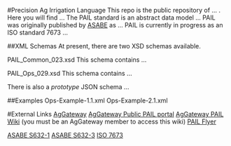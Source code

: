#Precision Ag Irrigation Language
This repo is the public repository of ... . Here you will find ...
The PAIL standard is an abstract data model ...
PAIL was originally published by [ASABE]() as ...
PAIL is currently in progress as an ISO standard 7673 ...


##XML Schemas
At present, there are two XSD schemas available.

PAIL_Common_023.xsd
This schema contains ...

PAIL_Ops_029.xsd
This schema contains ...

There is also a *prototype* JSON schema ...

##Examples
Ops-Example-1.1.xml
Ops-Example-2.1.xml

#External Links
[AgGateway](aggateway.org)
[AgGateway Public PAIL portal]()
[AgGateway PAIL Wiki](https://aggateway.atlassian.net/wiki/spaces/PAIL/overview) (you must be an AgGateway member to access this wiki)
[PAIL Flyer](https://s3.amazonaws.com/aggateway_public/AgGatewayWeb/News/CommunicationsKit/AgGatewayPAIL_72219.pdf)

[ASABE S632-1]()
[ASABE S632-3]()
[ISO 7673]()
